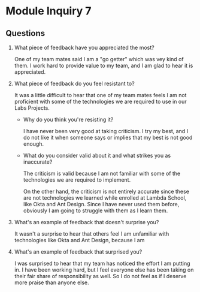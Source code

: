 # Module Inquiry 7

## Questions

1. What piece of feedback have you appreciated the most?

    One of my team mates said I am a "go getter" which was vey kind of them. I work hard to provide value to my team, and I am glad to hear it is appreciated.


2. What piece of feedback do you feel resistant to?

    It was a little difficult to hear that one of my team mates feels I am not proficient with some of the technologies we are required to use in our Labs Projects.

    - Why do you think you're resisting it?

        I have never been very good at taking criticism. I try my best, and I do not like it when someone says or implies that my best is not good enough.


    - What do you consider valid about it and what strikes you as inaccurate?

        The criticism is valid because I am not familiar with some of the technologies we are required to implement. 

        On the other hand, the criticism is not entirely accurate since these are not technologies we learned while enrolled at Lambda School, like Okta and Ant Design. Since I have never used them before, obviously I am going to struggle with them as I learn them.


3. What's an example of feedback that doesn't surprise you?

    It wasn't a surprise to hear that others feel I am unfamiliar with technologies like Okta and Ant Design, because I am


4. What's an example of feedback that surprised you?

    I was surprised to hear that my team has noticed the effort I am putting in. I have been working hard, but I feel everyone else has been taking on their fair share of responsibility as well. So I do not feel as if I deserve more praise than anyone else.
